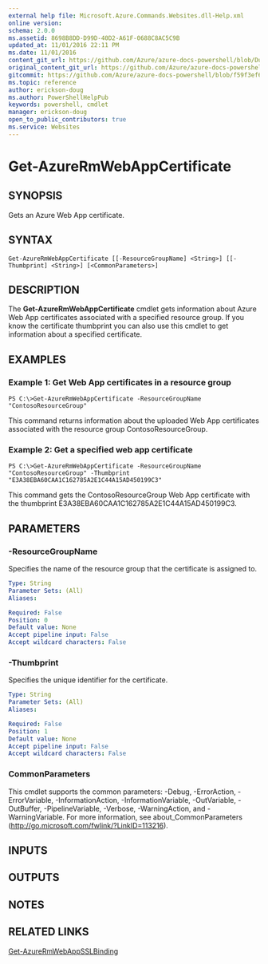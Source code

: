 ```yaml
---
external help file: Microsoft.Azure.Commands.Websites.dll-Help.xml
online version:
schema: 2.0.0
ms.assetid: 8698B8DD-D99D-40D2-A61F-0688C8AC5C9B
updated_at: 11/01/2016 22:11 PM
ms.date: 11/01/2016
content_git_url: https://github.com/Azure/azure-docs-powershell/blob/DuncanmaMSFT-patch-1/azureps-cmdlets-docs/ResourceManager/AzureRM.Websites/v2.1.0/Get-AzureRmWebAppCertificate.md
original_content_git_url: https://github.com/Azure/azure-docs-powershell/blob/DuncanmaMSFT-patch-1/azureps-cmdlets-docs/ResourceManager/AzureRM.Websites/v2.1.0/Get-AzureRmWebAppCertificate.md
gitcommit: https://github.com/Azure/azure-docs-powershell/blob/f59f3ef60bc592383812213e69fd77ba950759ed
ms.topic: reference
author: erickson-doug
ms.author: PowerShellHelpPub
keywords: powershell, cmdlet
manager: erickson-doug
open_to_public_contributors: true
ms.service: Websites
---
```


# Get-AzureRmWebAppCertificate

## SYNOPSIS
Gets an Azure Web App certificate.

## SYNTAX

```
Get-AzureRmWebAppCertificate [[-ResourceGroupName] <String>] [[-Thumbprint] <String>] [<CommonParameters>]
```

## DESCRIPTION
The **Get-AzureRmWebAppCertificate** cmdlet gets information about Azure Web App certificates associated with a specified resource group.
If you know the certificate thumbprint you can also use this cmdlet to get information about a specified certificate.

## EXAMPLES

### Example 1: Get Web App certificates in a resource group
```
PS C:\>Get-AzureRmWebAppCertificate -ResourceGroupName "ContosoResourceGroup"
```

This command returns information about the uploaded Web App certificates associated with the resource group ContosoResourceGroup.

### Example 2: Get a specified web app certificate
```
PS C:\>Get-AzureRmWebAppCertificate -ResourceGroupName "ContosoResourceGroup" -Thumbprint "E3A38EBA60CAA1C162785A2E1C44A15AD450199C3"
```

This command gets the ContosoResourceGroup Web App certificate with the thumbprint E3A38EBA60CAA1C162785A2E1C44A15AD450199C3.

## PARAMETERS

### -ResourceGroupName
Specifies the name of the resource group that the certificate is assigned to.

```yaml
Type: String
Parameter Sets: (All)
Aliases: 

Required: False
Position: 0
Default value: None
Accept pipeline input: False
Accept wildcard characters: False
```

### -Thumbprint
Specifies the unique identifier for the certificate.

```yaml
Type: String
Parameter Sets: (All)
Aliases: 

Required: False
Position: 1
Default value: None
Accept pipeline input: False
Accept wildcard characters: False
```

### CommonParameters
This cmdlet supports the common parameters: -Debug, -ErrorAction, -ErrorVariable, -InformationAction, -InformationVariable, -OutVariable, -OutBuffer, -PipelineVariable, -Verbose, -WarningAction, and -WarningVariable. For more information, see about_CommonParameters (http://go.microsoft.com/fwlink/?LinkID=113216).

## INPUTS

## OUTPUTS

## NOTES

## RELATED LINKS

[Get-AzureRmWebAppSSLBinding](./Get-AzureRmWebAppSSLBinding.md)


